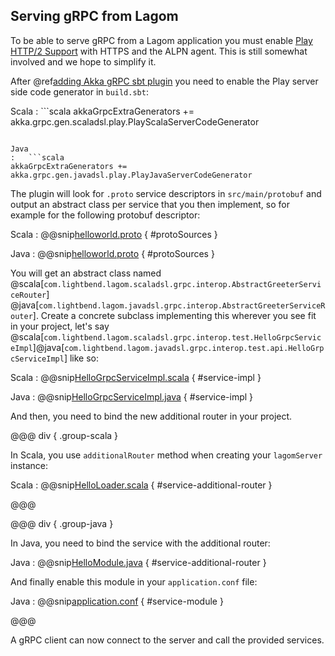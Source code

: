 ## Serving gRPC from Lagom

To be able to serve gRPC from a Lagom application you must enable [Play HTTP/2 Support](https://www.playframework.com/documentation/2.7.x/AkkaHttpServer#HTTP%2F2-support-%28experimental%29)
with HTTPS and the ALPN agent. This is still somewhat involved and we hope to simplify it.

After @ref[adding Akka gRPC sbt plugin](overview.md) you need to enable the Play server side code generator in `build.sbt`:

Scala
:   ```scala
akkaGrpcExtraGenerators += akka.grpc.gen.scaladsl.play.PlayScalaServerCodeGenerator
```

Java
:   ```scala
akkaGrpcExtraGenerators += akka.grpc.gen.javadsl.play.PlayJavaServerCodeGenerator
```

The plugin will look for `.proto` service descriptors in `src/main/protobuf` and output an abstract class per service
that you then implement, so for example for the following protobuf descriptor:

Scala
:   @@snip[helloworld.proto](/lagom-interop-test-scala/src/main/proto/helloworld.proto) { #protoSources }

Java
:   @@snip[helloworld.proto](/lagom-interop-test-java/src/main/proto/helloworld.proto) { #protoSources }

You will get an abstract class named @scala[`com.lightbend.lagom.scaladsl.grpc.interop.AbstractGreeterServiceRouter`]
@java[`com.lightbend.lagom.javadsl.grpc.interop.AbstractGreeterServiceRouter`]. Create a concrete subclass implementing this 
wherever you see fit in your project, let's say @scala[`com.lightbend.lagom.scaladsl.grpc.interop.test.HelloGrpcServiceImpl`]@java[`com.lightbend.lagom.javadsl.grpc.interop.test.api.HelloGrpcServiceImpl`] like so:

Scala
:   @@snip[HelloGrpcServiceImpl.scala](/lagom-interop-test-scala/src/main/scala/com/lightbend/lagom/scaladsl/grpc/interop/test/HelloGrpcServiceImpl.scala) { #service-impl }

Java
:   @@snip[HelloGrpcServiceImpl.java](/lagom-interop-test-java/src/main/java/com/lightbend/lagom/javadsl/grpc/interop/test/api/HelloGrpcServiceImpl.java) { #service-impl }


And then, you need to bind the new additional router in your project.

@@@ div { .group-scala }

In Scala, you use `additionalRouter` method when creating your `lagomServer` instance:

Scala
:   @@snip[HelloLoader.scala](/lagom-interop-test-scala/src/main/scala/com/lightbend/lagom/scaladsl/grpc/interop/test/HelloLoader.scala) { #service-additional-router }

@@@

@@@ div { .group-java }

In Java, you need to bind the service with the additional router:

Java
:   @@snip[HelloModule.java](/lagom-interop-test-java/src/main/java/HelloModule.java) { #service-additional-router }

And finally enable this module in your `application.conf` file:

Java
:   @@snip[application.conf](/lagom-interop-test-java/src/main/resources/application.conf) { #service-module }


@@@

A gRPC client can now connect to the server and call the provided services.
